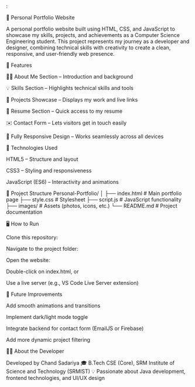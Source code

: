:

💼 Personal Portfolio Website

A personal portfolio website built using HTML, CSS, and JavaScript to showcase my skills, projects, and achievements as a Computer Science Engineering student.
This project represents my journey as a developer and designer, combining technical skills with creativity to create a clean, responsive, and user-friendly web presence.

🚀 Features

🧑‍💻 About Me Section – Introduction and background

💡 Skills Section – Highlights technical skills and tools

🧾 Projects Showcase – Displays my work and live links

📄 Resume Section – Quick access to my resume

✉️ Contact Form – Lets visitors get in touch easily

📱 Fully Responsive Design – Works seamlessly across all devices

🧰 Technologies Used

HTML5 – Structure and layout

CSS3 – Styling and responsiveness

JavaScript (ES6) – Interactivity and animations

📂 Project Structure
Personal-Portfolio/
│
├── index.html        # Main portfolio page
├── style.css         # Stylesheet
├── script.js         # JavaScript functionality
├── images/           # Assets (photos, icons, etc.)
└── README.md         # Project documentation

🖥️ How to Run

Clone this repository:


Navigate to the project folder:


Open the website:

Double-click on index.html, or

Use a live server (e.g., VS Code Live Server extension)

🌟 Future Improvements

Add smooth animations and transitions

Implement dark/light mode toggle

Integrate backend for contact form (EmailJS or Firebase)

Add more dynamic project filtering

👨‍💻 About the Developer

Developed by Chand Sadariya
🎓 B.Tech CSE (Core), SRM Institute of Science and Technology (SRMIST)
💡 Passionate about Java development, frontend technologies, and UI/UX design
